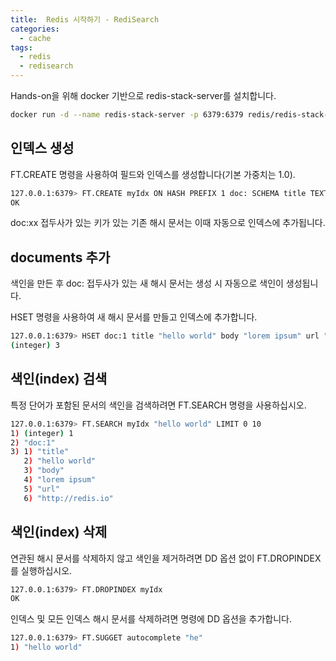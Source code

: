 ```yaml
---
title:  Redis 시작하기 - RediSearch 
categories:
  - cache 
tags:
  - redis
  - redisearch
---
```

Hands-on을 위해 docker 기반으로 redis-stack-server를 설치합니다.

```bash
docker run -d --name redis-stack-server -p 6379:6379 redis/redis-stack-server
```

## 인덱스 생성
FT.CREATE 명령을 사용하여 필드와 인덱스를 생성합니다(기본 가중치는 1.0).
```bash
127.0.0.1:6379> FT.CREATE myIdx ON HASH PREFIX 1 doc: SCHEMA title TEXT WEIGHT 5.0 body TEXT url TEXT
OK
```

doc:xx 접두사가 있는 키가 있는 기존 해시 문서는 이때 자동으로 인덱스에 추가됩니다.

## documents 추가

색인을 만든 후 doc: 접두사가 있는 새 해시 문서는 생성 시 자동으로 색인이 생성됩니다.

HSET 명령을 사용하여 새 해시 문서를 만들고 인덱스에 추가합니다.
```bash
127.0.0.1:6379> HSET doc:1 title "hello world" body "lorem ipsum" url "http://redis.io"
(integer) 3
```

## 색인(index) 검색
특정 단어가 포함된 문서의 색인을 검색하려면 FT.SEARCH 명령을 사용하십시오.

```bash
127.0.0.1:6379> FT.SEARCH myIdx "hello world" LIMIT 0 10
1) (integer) 1
2) "doc:1"
3) 1) "title"
   2) "hello world"
   3) "body"
   4) "lorem ipsum"
   5) "url"
   6) "http://redis.io"
```

## 색인(index) 삭제
연관된 해시 문서를 삭제하지 않고 색인을 제거하려면 DD 옵션 없이 FT.DROPINDEX를 실행하십시오.
```bash
127.0.0.1:6379> FT.DROPINDEX myIdx
OK
```

인덱스 및 모든 인덱스 해시 문서를 삭제하려면 명령에 DD 옵션을 추가합니다.
```bash
127.0.0.1:6379> FT.SUGGET autocomplete "he"
1) "hello world"
```